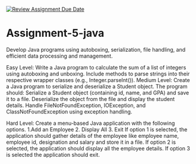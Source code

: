 [![Review Assignment Due Date](https://classroom.github.com/assets/deadline-readme-button-22041afd0340ce965d47ae6ef1cefeee28c7c493a6346c4f15d667ab976d596c.svg)](https://classroom.github.com/a/MH631Cih)
# Assignment-5-java


Develop Java programs using autoboxing, serialization, file handling, and efficient data processing and management.


Easy Level:
Write a Java program to calculate the sum of a list of integers using autoboxing and unboxing. Include methods to parse strings into their respective wrapper classes (e.g., Integer.parseInt()).
Medium Level:
Create a Java program to serialize and deserialize a Student object. The program should:
Serialize a Student object (containing id, name, and GPA) and save it to a file.
Deserialize the object from the file and display the student details.
Handle FileNotFoundException, IOException, and ClassNotFoundException using exception handling.

Hard Level:
Create a menu-based Java application with the following options. 1.Add an Employee 2. Display All 3. Exit If option 1 is selected, the application should gather details of the employee like employee name, employee id, designation and salary and store it in a file. If option 2 is selected, the application should display all the employee details. If option 3 is selected the application should exit.
